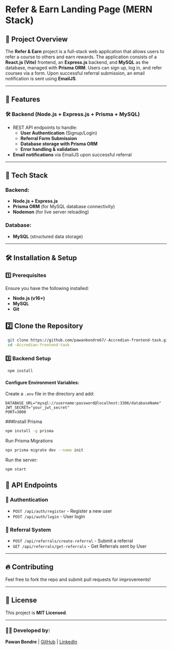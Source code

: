 # Refer & Earn Landing Page (MERN Stack)

## 📌 Project Overview

The **Refer & Earn** project is a full-stack web application that allows users to refer a course to others and earn rewards. The application consists of a **React.js (Vite)** frontend, an **Express.js** backend, and **MySQL** as the database, managed with **Prisma ORM**. Users can sign up, log in, and refer courses via a form. Upon successful referral submission, an email notification is sent using **EmailJS**.

---

## 🚀 Features


### 🛠 Backend (Node.js + Express.js + Prisma + MySQL)

- REST API endpoints to handle:
  - **User Authentication** (Signup/Login)
  - **Referral Form Submission**
  - **Database storage with Prisma ORM**
  - **Error handling & validation**
- **Email notifications** via EmailJS upon successful referral

---

## 📂 Tech Stack

### Backend:

- **Node.js + Express.js**
- **Prisma ORM** (for MySQL database connectivity)
- **Nodemon** (for live server reloading)

### Database:

- **MySQL** (structured data storage)

---

## 🛠 Installation & Setup

### 1️⃣ Prerequisites

Ensure you have the following installed:

- **Node.js (v16+)**
- **MySQL**
- **Git**

 ## 2️⃣ Clone the Repository

```sh
 git clone https://github.com/pawanbondre67/-Accredian-frontend-task.git
 cd -Accredian-frontend-task
```


### 3️⃣ Backend Setup

```sh
 npm install
```
#### Configure Environment Variables:

Create a `.env` file in the  directory and add:

```env
DATABASE_URL="mysql://username:password@localhost:3306/databaseName"
JWT_SECRET="your_jwt_secret"
PORT=3000
```

###Install Prisma

```sh
npm install -g prisma
```

Run Prisma Migrations
```sh
npx prisma migrate dev --name init
```

Run the server:

```sh
npm start
```


## 📌 API Endpoints

### 🔑 Authentication

- `POST /api/auth/register` - Register a new user
- `POST /api/auth/login` - User login

### 📩 Referral System

- `POST /api/referrals/create-referral` - Submit a referral
- `GET /api/referrals/get-referrals` - Get Referrals sent by User

---

## 🔥 Contributing

Feel free to fork the repo and submit pull requests for improvements!

---

## 📜 License

This project is **MIT Licensed**.

---

### 👨‍💻 Developed by:

**Pawan Bondre** | [GitHub](https://github.com/pawanbondre67) | [LinkedIn](https://linkedin.com/in/pawan-bondre-62621243)

